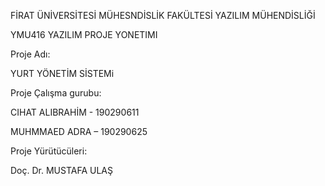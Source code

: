 
FİRAT ÜNİVERSİTESİ MÜHESNDİSLİK FAKÜLTESİ YAZILIM MÜHENDİSLİĞİ



YMU416 YAZILIM PROJE YONETIMI

Proje Adı:

YURT YÖNETİM SİSTEMi

Proje Çalışma gurubu:

CIHAT ALIBRAHİM - 190290611

MUHMMAED ADRA – 190290625

Proje Yürütücüleri:

Doç. Dr. MUSTAFA ULAŞ

